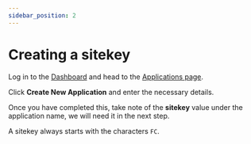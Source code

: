 ```yaml
---
sidebar_position: 2
---
```


# Creating a sitekey

Log in to the [Dashboard](https://app.friendlycaptcha.com/dashboard) and head to the [Applications page](https://https://app.friendlycaptcha.com/dashboard/accounts/-/apps).

Click **Create New Application** and enter the necessary details.

Once you have completed this, take note of the **sitekey** value under the application name, we will need it in the next step.

A sitekey always starts with the characters `FC`.

